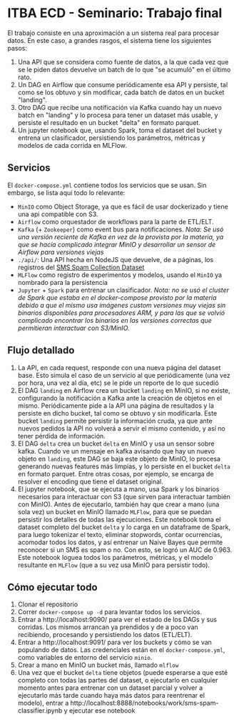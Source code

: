 # ITBA ECD - Seminario: Trabajo final

El trabajo consiste en una aproximación a un sistema real para procesar datos. En este caso, a grandes rasgos, el sistema tiene los siguientes pasos:
1. Una API que se considera como fuente de datos, a la que cada vez que se le piden datos devuelve un batch de lo que "se acumuló" en el último rato.
2. Un DAG en Airflow que consume periódicamente esa API y persiste, tal como se los obtuvo y sin modificar, cada batch de datos en un bucket "landing".
3. Otro DAG que recibe una notificación via Kafka cuando hay un nuevo batch en "landing" y lo procesa para tener un dataset más usable, y persiste el resultado en un bucket "delta" en formato parquet.
4. Un jupyter notebook que, usando Spark, toma el dataset del bucket y entrena un clasificador, persistiendo los parámetros, métricas y modelos de cada corrida en MLFlow.

## Servicios

El `docker-compose.yml` contiene todos los servicios que se usan. Sin embargo, se lista aquí todo lo relevante:
- `MinIO` como Object Storage, ya que es fácil de usar dockerizado y tiene una api compatible con S3.
- `Airflow` como orquestador de workflows para la parte de ETL/ELT.
- `Kafka` (+ `Zookeeper`) como event bus para notificaciones. _Nota: Se usó una versión reciente de Kafka en vez de la provista por la materia, ya que se hacía complicado integrar MinIO y desarrollar un sensor de Airflow para versiones viejas_
- `./api/`: Una API hecha en NodeJS que devuelve, de a páginas, los registros del [SMS Spam Collection Dataset](https://www.kaggle.com/datasets/uciml/sms-spam-collection-dataset)
- `MLFlow` como registro de experimentos y modelos, usando el `MinIO` ya nombrado para la persistencia
- `Jupyter` + `Spark` para entrenar un clasificador. _Nota: no se usó el cluster de Spark que estaba en el docker-compose provisto por la materia debido a que el mismo usa imágenes custom versiones muy viejas sin binarios disponibles para procesadores ARM, y para las que se volvió complicado encontrar los binarios en las versiones correctas que permitieran interactuar con S3/MinIO._

## Flujo detallado

1. La API, en cada request, responde con una nueva página del dataset base. Esto simula el caso de un servicio al que periódicamente (una vez por hora, una vez al día, etc) se le pide un reporte de lo que sucedió
2. El DAG `landing` en Airflow crea un bucket `landing` en MinIO, si no existe, configurando la notificación a Kafka ante la creación de objetos en el mismo. Periódicamente pide a la API una página de resultados y la persiste en dicho bucket, tal como se obtuvo y sin modificarla. Este bucket `landing` permite persistir la información cruda, ya que ante nuevos pedidos la API no volverá a servir el mismo contenido, y así no tener pérdida de información.
3. El DAG `delta` crea un bucket `delta` en MinIO y usa un sensor sobre kafka. Cuando ve un mensaje en kafka avisando que hay un nuevo objeto en `landing`, este DAG se baja este objeto de MinIO, lo procesa generando nuevas features más limpias, y lo persiste en el bucket `delta` en formato parquet. Entre otras cosas, por ejemplo, se encarga de resolver el encoding que tiene el dataset original.
4. El jupyter notebook, que se ejecuta a mano, usa Spark y los binarios necesarios para interactuar con S3 (que sirven para interactuar también con MinIO). Antes de ejecutarlo, también hay que crear a mano (una sola vez) un bucket en MinIO llamado `MLFlow`, para que se puedan persistir los detalles de todas las ejecuciones. Este notebook toma el dataset completo del bucket `delta` y lo carga en un dataframe de Spark, para luego tokenizar el texto, eliminar stopwords, contar ocurrencias, acomodar todos los datos, y así entrenar un Naive Bayes que permite reconocer si un SMS es spam o no. Con esto, se logró un AUC de 0.963. Este notebook loguea todos los parámetros, métricas, y el modelo resultante en `MLFlow` (que a su vez usa MinIO para persistir todo).

## Cómo ejecutar todo

1. Clonar el repositorio
2. Correr `docker-compose up -d` para levantar todos los servicios.
3. Entrar a http://localhost:9090/ para ver el estado de los DAGs y sus corridas. Los mismos arrancan ya prendidos y de a poco van recibiendo, procesando y persistiendo los datos (ETL/ELT).
4. Entrar a http://localhost:9091/ para ver los buckets y cómo se van populando de datos. Las credenciales están en el `docker-compose.yml`, como variables de entorno del servicio `minio`.
5. Crear a mano en MinIO un bucket más, llamado `mlflow`
6. Una vez que el bucket `delta` tiene objetos (puede esperarse a que esté completo con todas las partes del dataset, o ejecutarlo en cualquier momento antes para entrenar con un dataset parcial y volver a ejecutarlo más tarde cuando haya más datos para reentrenar el modelo), entrar a http://localhost:8888/notebooks/work/sms-spam-classifier.ipynb y ejecutar ese notebook
